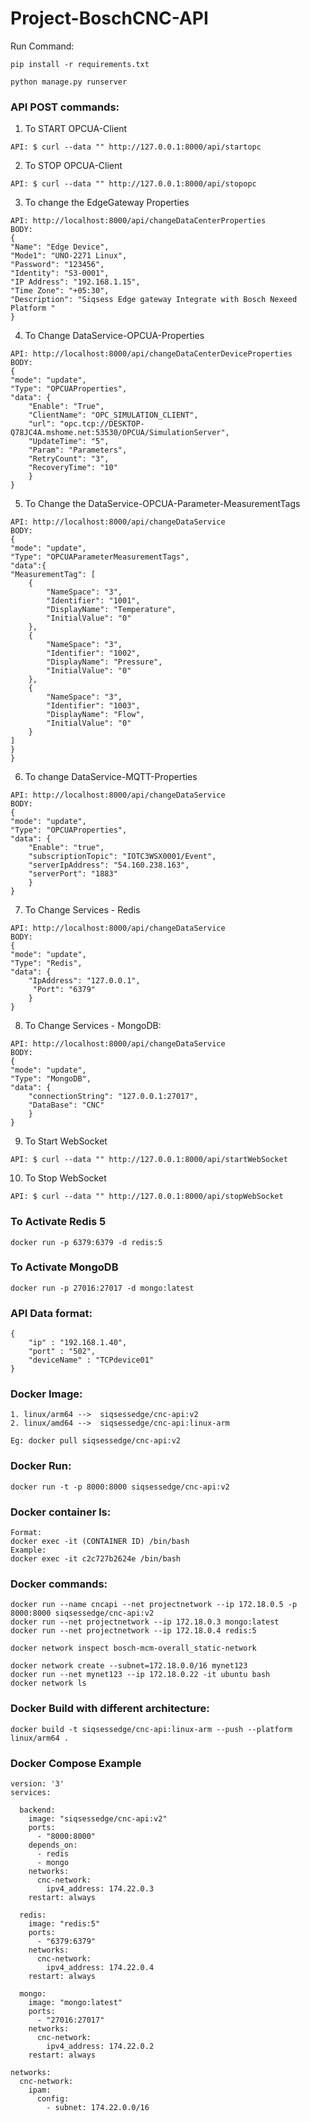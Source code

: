 # Project-BoschCNC-API

Run Command: 

    pip install -r requirements.txt

    python manage.py runserver

### API POST commands:
  1. To START OPCUA-Client

    API: $ curl --data "" http://127.0.0.1:8000/api/startopc
  2. To STOP OPCUA-Client

    API: $ curl --data "" http://127.0.0.1:8000/api/stopopc

  3. To change the EdgeGateway Properties
     
    API: http://localhost:8000/api/changeDataCenterProperties
    BODY:
    {
    "Name": "Edge Device",
    "Mode1": "UNO-2271 Linux",
    "Password": "123456",
    "Identity": "S3-0001",
    "IP Address": "192.168.1.15",
    "Time Zone": "+05:30",
    "Description": "Siqsess Edge gateway Integrate with Bosch Nexeed Platform "
    }
  4. To Change DataService-OPCUA-Properties

    API: http://localhost:8000/api/changeDataCenterDeviceProperties
    BODY:
    {
    "mode": "update",
    "Type": "OPCUAProperties",
    "data": {
        "Enable": "True",
        "ClientName": "OPC_SIMULATION_CLIENT",
        "url": "opc.tcp://DESKTOP-Q78JC4A.mshome.net:53530/OPCUA/SimulationServer",
        "UpdateTime": "5",
        "Param": "Parameters",
        "RetryCount": "3",
        "RecoveryTime": "10"
        }
    }

  5. To Change the DataService-OPCUA-Parameter-MeasurementTags

    API: http://localhost:8000/api/changeDataService
    BODY:
    {
    "mode": "update",
    "Type": "OPCUAParameterMeasurementTags",
    "data":{
    "MeasurementTag": [
        {
            "NameSpace": "3",
            "Identifier": "1001",
            "DisplayName": "Temperature",
            "InitialValue": "0"
        },
        {
            "NameSpace": "3",
            "Identifier": "1002",
            "DisplayName": "Pressure",
            "InitialValue": "0"
        },
        {
            "NameSpace": "3",
            "Identifier": "1003",
            "DisplayName": "Flow",
            "InitialValue": "0"
        }
    ]
    }  
    }

  6. To change DataService-MQTT-Properties
     
    API: http://localhost:8000/api/changeDataService
    BODY:
    {
    "mode": "update",
    "Type": "OPCUAProperties",
    "data": {
        "Enable": "true",
        "subscriptionTopic": "IOTC3WSX0001/Event",
        "serverIpAddress": "54.160.238.163",
        "serverPort": "1883"
        }
    }
  7. To Change Services - Redis 

    API: http://localhost:8000/api/changeDataService
    BODY:
    {
    "mode": "update",
    "Type": "Redis",
    "data": {
        "IpAddress": "127.0.0.1",
         "Port": "6379"
        }
    }

  8. To Change Services - MongoDB:
    
    API: http://localhost:8000/api/changeDataService
    BODY:
    {
    "mode": "update",
    "Type": "MongoDB",
    "data": {
        "connectionString": "127.0.0.1:27017",
        "DataBase": "CNC"
        }
    }
    
  9. To Start WebSocket 
  
    API: $ curl --data "" http://127.0.0.1:8000/api/startWebSocket
    
  10. To Stop WebSocket 

    API: $ curl --data "" http://127.0.0.1:8000/api/stopWebSocket

### To Activate Redis 5
    docker run -p 6379:6379 -d redis:5

### To Activate MongoDB
    docker run -p 27016:27017 -d mongo:latest

### API Data format:

    {
        "ip" : "192.168.1.40",
        "port" : "502",
        "deviceName" : "TCPdevice01" 
    }

### Docker Image:
    
    1. linux/arm64 -->  siqsessedge/cnc-api:v2  
    2. linux/amd64 -->  siqsessedge/cnc-api:linux-arm

    Eg: docker pull siqsessedge/cnc-api:v2

### Docker Run:

    docker run -t -p 8000:8000 siqsessedge/cnc-api:v2

### Docker container ls:

    Format:
    docker exec -it (CONTAINER ID) /bin/bash  
    Example:
    docker exec -it c2c727b2624e /bin/bash


### Docker commands:

    docker run --name cncapi --net projectnetwork --ip 172.18.0.5 -p 8000:8000 siqsessedge/cnc-api:v2
    docker run --net projectnetwork --ip 172.18.0.3 mongo:latest
    docker run --net projectnetwork --ip 172.18.0.4 redis:5
    
    docker network inspect bosch-mcm-overall_static-network

    docker network create --subnet=172.18.0.0/16 mynet123
    docker run --net mynet123 --ip 172.18.0.22 -it ubuntu bash
    docker network ls

### Docker Build with different architecture:

    docker build -t siqsessedge/cnc-api:linux-arm --push --platform linux/arm64 .


### Docker Compose Example

    version: '3'
    services:
    
      backend:
        image: "siqsessedge/cnc-api:v2"
        ports:
          - "8000:8000"
        depends_on: 
          - redis
          - mongo
        networks:
          cnc-network:
            ipv4_address: 174.22.0.3
        restart: always
    
      redis:
        image: "redis:5"
        ports:
          - "6379:6379"
        networks:
          cnc-network:
            ipv4_address: 174.22.0.4
        restart: always
    
      mongo:
        image: "mongo:latest"
        ports:
          - "27016:27017"
        networks:
          cnc-network:
            ipv4_address: 174.22.0.2
        restart: always
    
    networks:
      cnc-network:
        ipam:
          config:
            - subnet: 174.22.0.0/16

